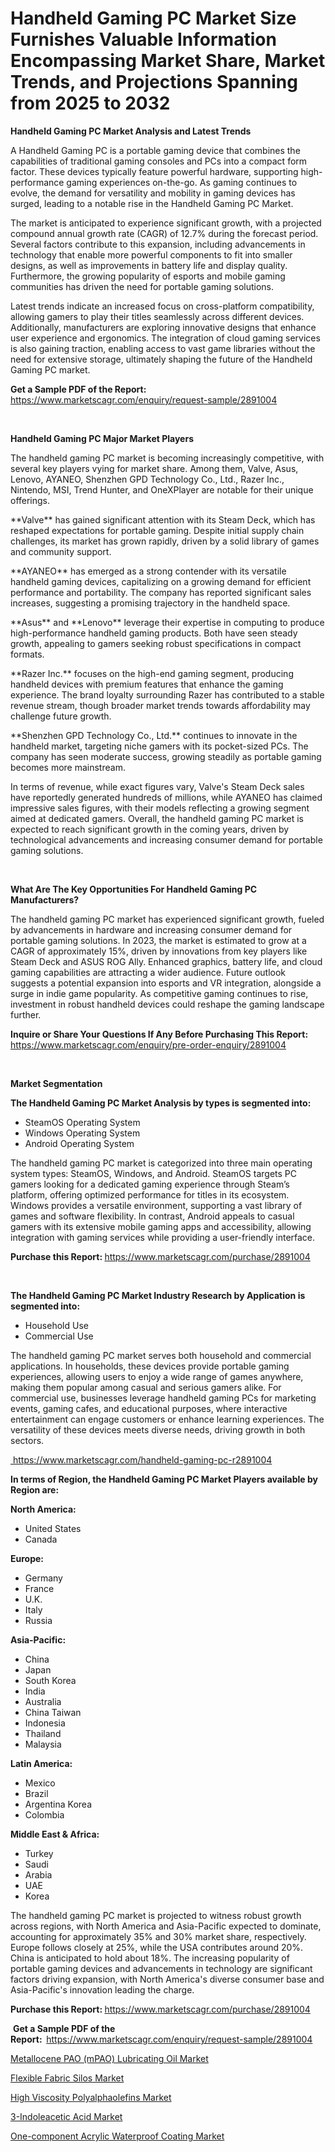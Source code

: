 <p><h1>Handheld Gaming PC Market Size Furnishes Valuable Information Encompassing Market Share, Market Trends, and Projections Spanning from 2025 to 2032</h1></p><p><strong>Handheld Gaming PC Market Analysis and Latest Trends</strong></p>
<p><p>A Handheld Gaming PC is a portable gaming device that combines the capabilities of traditional gaming consoles and PCs into a compact form factor. These devices typically feature powerful hardware, supporting high-performance gaming experiences on-the-go. As gaming continues to evolve, the demand for versatility and mobility in gaming devices has surged, leading to a notable rise in the Handheld Gaming PC Market.</p><p>The market is anticipated to experience significant growth, with a projected compound annual growth rate (CAGR) of 12.7% during the forecast period. Several factors contribute to this expansion, including advancements in technology that enable more powerful components to fit into smaller designs, as well as improvements in battery life and display quality. Furthermore, the growing popularity of esports and mobile gaming communities has driven the need for portable gaming solutions.</p><p>Latest trends indicate an increased focus on cross-platform compatibility, allowing gamers to play their titles seamlessly across different devices. Additionally, manufacturers are exploring innovative designs that enhance user experience and ergonomics. The integration of cloud gaming services is also gaining traction, enabling access to vast game libraries without the need for extensive storage, ultimately shaping the future of the Handheld Gaming PC market.</p></p>
<p><strong>Get a Sample PDF of the Report:&nbsp;</strong> <a href="https://www.marketscagr.com/enquiry/request-sample/2891004?utm_campaign=1836&utm_medium=2&utm_source=Github&utm_content=ia&utm_term=14032025&utm_id=handheld-gaming-pc">https://www.marketscagr.com/enquiry/request-sample/2891004</a></p>
<p>&nbsp;</p>
<p><strong>Handheld Gaming PC Major Market Players</strong></p>
<p><p>The handheld gaming PC market is becoming increasingly competitive, with several key players vying for market share. Among them, Valve, Asus, Lenovo, AYANEO, Shenzhen GPD Technology Co., Ltd., Razer Inc., Nintendo, MSI, Trend Hunter, and OneXPlayer are notable for their unique offerings.</p><p>**Valve** has gained significant attention with its Steam Deck, which has reshaped expectations for portable gaming. Despite initial supply chain challenges, its market has grown rapidly, driven by a solid library of games and community support.</p><p>**AYANEO** has emerged as a strong contender with its versatile handheld gaming devices, capitalizing on a growing demand for efficient performance and portability. The company has reported significant sales increases, suggesting a promising trajectory in the handheld space.</p><p>**Asus** and **Lenovo** leverage their expertise in computing to produce high-performance handheld gaming products. Both have seen steady growth, appealing to gamers seeking robust specifications in compact formats.</p><p>**Razer Inc.** focuses on the high-end gaming segment, producing handheld devices with premium features that enhance the gaming experience. The brand loyalty surrounding Razer has contributed to a stable revenue stream, though broader market trends towards affordability may challenge future growth.</p><p>**Shenzhen GPD Technology Co., Ltd.** continues to innovate in the handheld market, targeting niche gamers with its pocket-sized PCs. The company has seen moderate success, growing steadily as portable gaming becomes more mainstream.</p><p>In terms of revenue, while exact figures vary, Valve's Steam Deck sales have reportedly generated hundreds of millions, while AYANEO has claimed impressive sales figures, with their models reflecting a growing segment aimed at dedicated gamers. Overall, the handheld gaming PC market is expected to reach significant growth in the coming years, driven by technological advancements and increasing consumer demand for portable gaming solutions.</p></p>
<p>&nbsp;</p>
<p><strong>What Are The Key Opportunities For Handheld Gaming PC Manufacturers?</strong></p>
<p><p>The handheld gaming PC market has experienced significant growth, fueled by advancements in hardware and increasing consumer demand for portable gaming solutions. In 2023, the market is estimated to grow at a CAGR of approximately 15%, driven by innovations from key players like Steam Deck and ASUS ROG Ally. Enhanced graphics, battery life, and cloud gaming capabilities are attracting a wider audience. Future outlook suggests a potential expansion into esports and VR integration, alongside a surge in indie game popularity. As competitive gaming continues to rise, investment in robust handheld devices could reshape the gaming landscape further.</p></p>
<p><strong>Inquire or Share Your Questions If Any Before Purchasing This Report:</strong> <a href="https://www.marketscagr.com/enquiry/pre-order-enquiry/2891004?utm_campaign=1836&utm_medium=2&utm_source=Github&utm_content=ia&utm_term=14032025&utm_id=handheld-gaming-pc">https://www.marketscagr.com/enquiry/pre-order-enquiry/2891004</a></p>
<p>&nbsp;</p>
<p><strong>Market Segmentation</strong></p>
<p><strong>The Handheld Gaming PC Market Analysis by types is segmented into:</strong></p>
<p><ul><li>SteamOS Operating System</li><li>Windows Operating System</li><li>Android Operating System</li></ul></p>
<p><p>The handheld gaming PC market is categorized into three main operating system types: SteamOS, Windows, and Android. SteamOS targets PC gamers looking for a dedicated gaming experience through Steam’s platform, offering optimized performance for titles in its ecosystem. Windows provides a versatile environment, supporting a vast library of games and software flexibility. In contrast, Android appeals to casual gamers with its extensive mobile gaming apps and accessibility, allowing integration with gaming services while providing a user-friendly interface.</p></p>
<p><strong>Purchase this Report:&nbsp;</strong><a href="https://www.marketscagr.com/purchase/2891004?utm_campaign=1836&utm_medium=2&utm_source=Github&utm_content=ia&utm_term=14032025&utm_id=handheld-gaming-pc">https://www.marketscagr.com/purchase/2891004</a></p>
<p>&nbsp;</p>
<p><strong>The Handheld Gaming PC Market Industry Research by Application is segmented into:</strong></p>
<p><ul><li>Household Use</li><li>Commercial Use</li></ul></p>
<p><p>The handheld gaming PC market serves both household and commercial applications. In households, these devices provide portable gaming experiences, allowing users to enjoy a wide range of games anywhere, making them popular among casual and serious gamers alike. For commercial use, businesses leverage handheld gaming PCs for marketing events, gaming cafes, and educational purposes, where interactive entertainment can engage customers or enhance learning experiences. The versatility of these devices meets diverse needs, driving growth in both sectors.</p></p>
<p><a href="https://www.marketscagr.com/handheld-gaming-pc-r2891004?utm_campaign=1836&utm_medium=2&utm_source=Github&utm_content=ia&utm_term=14032025&utm_id=handheld-gaming-pc">&nbsp;https://www.marketscagr.com/handheld-gaming-pc-r2891004</a></p>
<p><strong>In terms of Region, the Handheld Gaming PC Market Players available by Region are:</strong></p>
<p>
    <p> <strong> North America: </strong>
        <ul>
            <li>United States</li>
            <li>Canada</li>
        </ul>
        </p> 
    <p> <strong> Europe: </strong>
        <ul>
            <li>Germany</li>
            <li>France</li>
            <li>U.K.</li>
            <li>Italy</li>
            <li>Russia</li>
        </ul>
        </p> 
    <p> <strong> Asia-Pacific: </strong>
        <ul>
            <li>China</li>
            <li>Japan</li>
            <li>South Korea</li>
            <li>India</li>
            <li>Australia</li>
            <li>China Taiwan</li>
            <li>Indonesia</li>
            <li>Thailand</li>
            <li>Malaysia</li>
        </ul>
        </p> 
    <p> <strong> Latin America: </strong>
        <ul>
            <li>Mexico</li>
            <li>Brazil</li>
            <li>Argentina Korea</li>
            <li>Colombia</li>
        </ul>
        </p> 
    <p> <strong> Middle East & Africa: </strong>
        <ul>
            <li>Turkey</li>
            <li>Saudi</li>
            <li>Arabia</li>
            <li>UAE</li>
            <li>Korea</li>
        </ul>
    </p>
    </p>
<p><p>The handheld gaming PC market is projected to witness robust growth across regions, with North America and Asia-Pacific expected to dominate, accounting for approximately 35% and 30% market share, respectively. Europe follows closely at 25%, while the USA contributes around 20%. China is anticipated to hold about 18%. The increasing popularity of portable gaming devices and advancements in technology are significant factors driving expansion, with North America's diverse consumer base and Asia-Pacific's innovation leading the charge.</p></p>
<p><strong>Purchase this Report: </strong><a href="https://www.marketscagr.com/purchase/2891004?utm_campaign=1836&utm_medium=2&utm_source=Github&utm_content=ia&utm_term=14032025&utm_id=handheld-gaming-pc">https://www.marketscagr.com/purchase/2891004</a></p>
<p>&nbsp;<strong>Get a Sample PDF of the Report:&nbsp;&nbsp;</strong><a href="https://www.marketscagr.com/enquiry/request-sample/2891004?utm_campaign=1836&utm_medium=2&utm_source=Github&utm_content=ia&utm_term=14032025&utm_id=handheld-gaming-pc">https://www.marketscagr.com/enquiry/request-sample/2891004</a></p>
<p><strong></strong></p>
<p><p><a href="https://github.com/catlowdarcys/Market-Research-Report-List-1/blob/main/metallocene-pao-mpao-lubricating-oil-market.md?utm_campaign=1836&utm_medium=2&utm_source=Github&utm_content=ia&utm_term=14032025&utm_id=handheld-gaming-pc">Metallocene PAO (mPAO) Lubricating Oil Market</a></p><p><a href="https://github.com/kovasovitzzg/Market-Research-Report-List-1/blob/main/flexible-fabric-silos-market.md?utm_campaign=1836&utm_medium=2&utm_source=Github&utm_content=ia&utm_term=14032025&utm_id=handheld-gaming-pc">Flexible Fabric Silos Market</a></p><p><a href="https://github.com/hadshpinay/Market-Research-Report-List-1/blob/main/high-viscosity-polyalphaolefins-market.md?utm_campaign=1836&utm_medium=2&utm_source=Github&utm_content=ia&utm_term=14032025&utm_id=handheld-gaming-pc">High Viscosity Polyalphaolefins Market</a></p><p><a href="https://github.com/danzopachllq/Market-Research-Report-List-1/blob/main/3-indoleacetic-acid-market.md?utm_campaign=1836&utm_medium=2&utm_source=Github&utm_content=ia&utm_term=14032025&utm_id=handheld-gaming-pc">3-Indoleacetic Acid Market</a></p><p><a href="https://github.com/fendtdjunawo/Market-Research-Report-List-1/blob/main/one-component-acrylic-waterproof-coating-market.md?utm_campaign=1836&utm_medium=2&utm_source=Github&utm_content=ia&utm_term=14032025&utm_id=handheld-gaming-pc">One-component Acrylic Waterproof Coating Market</a></p></p>